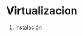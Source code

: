 # Virtualizacion
 1. [Instalación](https://github.com/Wiki-SMX/Virtualizacion/blob/master/1.Instalacion.md#instalacion-de-virtualization-fedora)
